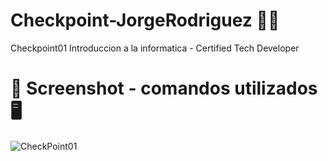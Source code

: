 # Checkpoint-JorgeRodriguez 🧑‍💻
Checkpoint01 Introduccion a la informatica - Certified Tech Developer

# 📸 Screenshot - comandos utilizados 🖥️
![CheckPoint01](https://github.com/JorgeRodz/Checkpoint-JorgeRodriguez/assets/13999498/cc142aaf-3a74-46d4-afd3-ca3cbb6a1d2d)
